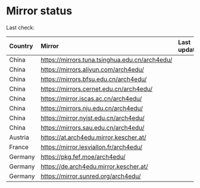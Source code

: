 <script src="./time.js"></script>
# Mirror status
Last check: <script type="text/javascript">localize(1737184691.9248576);</script>

|Country|Mirror|Last update|
|:------|:-----|:----------|
|China|https://mirrors.tuna.tsinghua.edu.cn/arch4edu/|<script type="text/javascript">localize(1737139219);</script>|
|China|https://mirrors.aliyun.com/arch4edu/|<script type="text/javascript">localize(1737139219);</script>|
|China|https://mirrors.bfsu.edu.cn/arch4edu/|<script type="text/javascript">localize(1737139219);</script>|
|China|https://mirrors.cernet.edu.cn/arch4edu/|<script type="text/javascript">localize(1737139219);</script>|
|China|https://mirror.iscas.ac.cn/arch4edu/|<script type="text/javascript">localize(1737139219);</script>|
|China|https://mirrors.nju.edu.cn/arch4edu/|<script type="text/javascript">localize(1737096306);</script>|
|China|https://mirror.nyist.edu.cn/arch4edu/|<script type="text/javascript">localize(1737139219);</script>|
|China|https://mirrors.sau.edu.cn/arch4edu/|<script type="text/javascript">localize(1731653531);</script>|
|Austria|https://at.arch4edu.mirror.kescher.at/|<script type="text/javascript">localize(1737139219);</script>|
|France|https://mirror.lesviallon.fr/arch4edu/|<script type="text/javascript">localize(1737139219);</script>|
|Germany|https://pkg.fef.moe/arch4edu/|<script type="text/javascript">localize(1737139219);</script>|
|Germany|https://de.arch4edu.mirror.kescher.at/|<script type="text/javascript">localize(1737139219);</script>|
|Germany|https://mirror.sunred.org/arch4edu/|<script type="text/javascript">localize(1737139219);</script>|

<script src="./tablefilter/tablefilter.js"></script>
<script src="./table.js"></script>